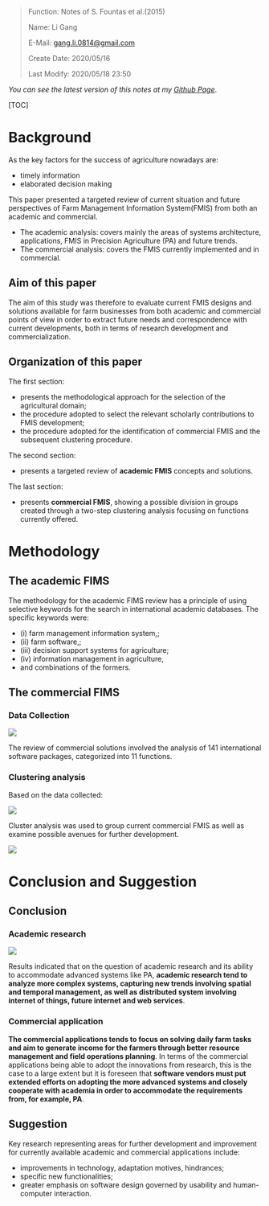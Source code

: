 > Function: Notes of S. Fountas et al.(2015)
>
> Name: Li Gang
>
> E-Mail: gang.li.0814@gmail.com
>
> Create Date: 2020/05/16
>
> Last Modify: 2020/05/18 23:50

_You can see the latest version of this notes at my [Github Page](https://github.com/GangLi-0814/PyStaData/blob/master/Paper_Notes/Notes_Fountas_2015/Notes_Fountas_2015.md)_.

[TOC]

# Background

As the key factors for the success of agriculture nowadays are:

- timely information
- elaborated decision making

This paper presented a targeted review of current situation and future perspectives of Farm Management Information System(FMIS) from both an academic and commercial.

- The academic analysis: covers mainly the areas of systems architecture, applications, FMIS in Precision Agriculture (PA) and future trends.
- The commercial analysis: covers the FMIS currently implemented and in commercial.

## Aim of this paper

The aim of this study was therefore to evaluate current FMIS designs and solutions available for farm businesses from both academic and commercial points of view in order to extract future needs and correspondence with current developments, both in terms of research development and commercialization.

## Organization of this paper

The first section:

- presents the methodological approach for the selection of the agricultural domain;
- the procedure adopted to select the relevant scholarly contributions to FMIS development;
- the procedure adopted for the identification of commercial FMIS and the subsequent clustering procedure.

The second section:

- presents a targeted review of **academic FMIS** concepts and solutions.

The last section:

- presents **commercial FMIS**, showing a possible division in groups created through a two-step clustering analysis focusing on functions currently offered.

# Methodology

## The academic FIMS

The methodology for the academic FIMS review has a principle
of using selective keywords for the search in international academic databases. The specific keywords were:

- (i) farm management information system,;
- (ii) farm software,;
- (iii) decision support systems for agriculture;
- (iv) information management in agriculture,
- and combinations of the formers.

## The commercial FIMS

### Data Collection

![](./image/7.png)

The review of commercial solutions involved the analysis of 141 international software packages, categorized into 11 functions.

### Clustering analysis

Based on the data collected:

![](./image/3.png)

Cluster analysis was used to group current commercial FMIS as well as examine possible avenues for further development.

![](./image/6.png)

# Conclusion and Suggestion

## Conclusion

### Academic research

![](./image/4.png)

Results indicated that on the question of academic research and its ability to accommodate advanced systems like PA, **academic research tend to analyze more complex systems, capturing new trends involving spatial and temporal management, as well as distributed system involving internet of things, future internet and web services**.

### Commercial application

**The commercial applications tends to focus on solving daily farm tasks and aim to generate income for the farmers through better resource management and field operations planning**. In terms of the commercial applications being able to adopt the innovations from research, this is the case to a large extent but it is foreseen that **software vendors must put extended efforts on adopting the more advanced systems and closely cooperate with academia in order to accommodate the requirements from, for example, PA**.

## Suggestion

Key research representing areas for further development and improvement for currently available academic and commercial applications include:

- improvements in technology, adaptation motives, hindrances;
- specific new functionalities;
- greater emphasis on software design governed by usability and human-computer interaction.